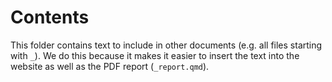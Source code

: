 # Contents

This folder contains text to include in other documents (e.g. all files
starting with `_`). We do this because it makes it easier to insert the
text into the website as well as the PDF report (`_report.qmd`).
